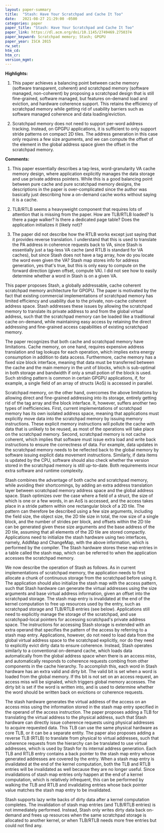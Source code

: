 ```yaml
---
layout: paper-summary
title:  "Stash: Have Your Scratchpad and Cache It Too"
date:   2021-08-27 21:29:00 -0500
categories: paper
paper_title: "Stash: Have Your Scratchpad and Cache It Too"
paper_link: https://dl.acm.org/doi/10.1145/2749469.2750374
paper_keyword: Scratchpad memory; Stash; GPGPU
paper_year: ISCA 2015
rw_set:
htm_cd:
htm_cr:
version_mgmt:
---
```


**Highlights:**

1. This paper achieves a balancing point between cache memory (software transparent, coherent) and 
   scratchpad memory (software managed, non-coherent) by proposing a scratchpad design that is still
   fine-grained, software managed, but features on-demand load and eviction, and hardware coherence
   support.
   This retains the efficiency of scratchpad memory while getting rid of usability barriers such as 
   software managed coherence and data loading/eviction.

2. Scratchpad memory does not need to support per-word address tracking. Instead, on GPGPU
   applications, it is sufficient to only support stride patterns on compact 2D tiles. 
   The address generation in this case only requires a few size arguments, and we can compute the offset of the 
   element in the global address space given the offset in the scratchpad memory.

**Comments:**

1. This paper essentially describes a tag-less, word-granularity VA cache memory design, where application explicitly 
   manages the data storage and use private address pointers.
   While this is a good balancing point between pure cache and pure scratchpad memory designs, the descriptions
   in the paper is over-complicated since the author was basically just describing how a on-demand cache works 
   without saying it is a cache.

2. TLB/RTLB seems a heavyweight component that requires lots of attention that is missing from the paper. 
   How are TLB/RTLB loaded? Is there a page walker? Is there a dedicated page table? Does the application 
   initializes it (likely not)?

3. The paper did not describe how the RTLB works except just saying that it provides reverse translation.
   I understand that this is used to translate the PA address in coherence requests back to VA, since 
   Stash is essentially just a tag-less VA cache (and RTLB is standard for VA caches), but since Stash does not
   have a tag array, how do you locate the word even given the VA? Stash map stores info for address generation,
   yes that's true, but this is only easy to compute on the forward direction (given offset, compute VA).
   I did not see how to easily determine whether a word in Stash is on a given VA.

This paper proposes Stash, a globally addressable, cache coherent scratchpad memory architecture for GPGPU. 
The paper is motivated by the fact that existing commercial implementations of scratchpad memory has limited efficiency
and usability due to the private, non-cache coherent address space. Stash addresses these issues by allowing the
scratchpad memory to translate its private address to and from the global virtual address, such that the scratchpad
memory can be loaded like a traditional cache on-demand, while maintaining easy access by retaining the direct 
addressing and fine-grained access capabilities of existing scratchpad memory.

The paper recognizes that both cache and scratchpad memory have limitations. Cache memory, on one hand, requires 
expensive address translation and tag lookups for each operation, which implies extra energy consumption in addition to
data access. Furthermore, cache memory has a fixed size block interface, meaning that data must be transferred between
the cache and the main memory in the unit of blocks, which is sub-optimal in both storage and bandwidth if only
a small potion of the block is used. Such striding pattern is common in certain GPGPU applications, if, for example, a 
single field of an array of structs (AoS) is accessed in parallel.

Scratchpad memory, on the other hand, overcomes the above limitations by allowing direct and fine-grained addressing 
into its storage, entirely getting rid of the tag array and the block interface.
It, however, suffers another two types of inefficiencies.
First, current implementations of scratchpad memory has its own isolated address space, meaning that applications must
explicitly move data into the scratchpad memory by issuing memory instructions. These explicit memory instructions 
will pollute the cache with data that is unlikely to be reused, as most of the operations will take place on the
scratchpad memory.
Second, scratchpad memory is not cache coherent, which implies that software must issue extra load and write back
instructions to ensure the correctness of data. For example, data updates in the scratchpad memory needs to be reflected
back to the global memory by software issuing explicit data movement instructions. Similarly, if data
items is updated by the CPU, software should also check whether the version stored in the scratchpad memory is
still up-to-date. Both requirements incur extra software and runtime complexity.

Stash combines the advantage of both cache and scratchpad memory, while avoiding their shortcomings, by adding an extra
address translation layer between scratchpad memory address space and the global address space.
Stash optimizes over the case where a field of a struct, the size of which is one or a few words, in an AoS is accessed,
and the access takes place in a stride pattern within one rectangular block of a 2D tile.
The pattern can therefore be described using a few size arguments, including the field size, the object size, the 2D
tile size in total, the row size of a single block, and the number of strides per block, and offsets within the 2D
tile can be generated given these size arguments and the base address of the 2D tile, assuming that all elements of 
the 2D tile are stored compactly.
Applications need to initialize the stash hardware using two interfaces, namely, AddMap and ChangeMap, with the above
information, which is performed by the compiler.
The Stash hardware stores these map entries in a table called the stash map, which can be referred to when the 
application accesses the scratchpad memory.

We now describe the operation of Stash as follows. As in current implementations of scratchpad memory, the 
application needs to first allocate a chunk of continuous storage from the scratchpad before using it.
The application should also initialize the stash map with the access pattern, such that Stash hardware can generate
the virtual addresses using the size arguments and base virtual address information, given an offset into the 
scratchpad storage.
The stash map entry is invalidated at the end of the kernel computation to free up resources used by the entry,
such as scratchpad storage and TLB/RTLB entries (see below).
Applications still need to explicitly manage the storage of the scratchpad, and use scratchpad-local pointers for 
accessing scratchpad's private address space.
The instructions for accessing Stash storage is extended with an extra operand that specifies the pattern of the 
access by referring to a stash map entry.
Applications, however, do not need to load data from the global virtual address space to the scratchpad explicitly,
nor do they need to explicitly evict dirty data to ensure coherence. 
Instead, Stash operates similarly to a conventional on-demand cache, which loads data automatically from the 
global address space when there is an access miss, and automatically responds to coherence requests combing from
other components in the cache hierarchy. 
To accomplish this, each word in Stash hardware has an extra valid and dirty bit. The valid bit is set when a word 
is loaded from the global memory. If ths bit is not set on an access request, an access miss will be signaled, 
which triggers global memory accesses. 
The dirty bit is set if the word is written into, and is used to determine whether the word should be written back
on evictions or coherence requests.

The stash hardware generates the virtual address of the access on an access miss using the information stored in the
stash map entry specified in the operand of the access instruction.
The paper proposes adding a TLB for translating the virtual address to the physical address, such that Stash
hardware can directly issue coherence requests using physical addresses to acquire requested data.
This TLB can use the same physical hardware as core TLB, or it can be a separate entity. 
The paper also proposes adding a reverse TLB (RTLB) to translate from physical to virtual addresses, such that
coherence requests from the hierarchy can be translated to use virtual addresses, which is used by Stash for 
its internal address generation.
Each TLB and RTLB entry contains a back pointer to the stash map entry whose generated addresses are covered by 
the entry. 
When a stash map entry is invalidated at the end of the kernel computation, both the TLB and RTLB entries will be 
invalidated as well because they are no longer useful.
Since invalidations of stash map entries only happen at the end of a kernel computation, which is relatively
infrequent, this can be performed by walking the TLB and RTLB and invalidating entries whose back pointer value
matches the stash map entry to be invalidated.

Stash supports lazy write backs of dirty data after a kernel computation completes. The invalidation of stash map
entries (and TLB/RTLB entries) is not immediately performed. Instead, Stash only writes dirty data back on-demand 
and frees up resources when the same scratchpad storage is allocated to another kernel, or when TLB/RTLB needs 
more free entries but could not find any.

